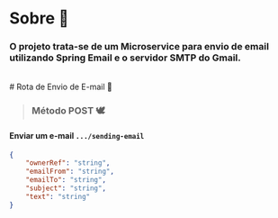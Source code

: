 # Sobre 💾

### O projeto trata-se de um Microservice para envio de email utilizando Spring Email e o servidor SMTP do Gmail.
<br>
# Rota de Envio de E-mail 📧

> ### Método POST 🕊️
#### Enviar um e-mail `.../sending-email`

```json
{
    "ownerRef": "string",
    "emailFrom": "string",
    "emailTo": "string",
    "subject": "string",
    "text": "string"
}
```
